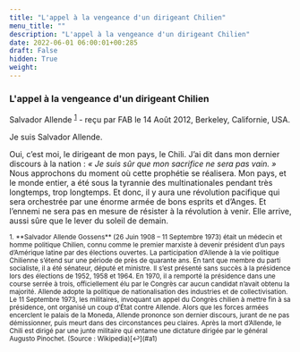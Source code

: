 ```yaml
---
title: "L'appel à la vengeance d'un dirigeant Chilien"
menu_title: ""
description: "L'appel à la vengeance d'un dirigeant Chilien"
date: 2022-06-01 06:00:01+00:285
draft: False
hidden: True
weight:
---
```

### L'appel à la vengeance d'un dirigeant Chilien

Salvador Allende <sup id="a1">[1](#f1)</sup> - reçu par FAB le 14 Août 2012, Berkeley, Californie, USA.

Je suis Salvador Allende.

Oui, c’est moi, le dirigeant de mon pays, le Chili. J’ai dit dans mon dernier discours à la nation : *« Je suis sûr que mon sacrifice ne sera pas vain. »* Nous approchons du moment où cette prophétie se réalisera. Mon pays, et le monde entier, a été sous la tyrannie des multinationales pendant très longtemps, trop longtemps. Et donc, il y aura une révolution pacifique qui sera orchestrée par une énorme armée de bons esprits et d’Anges. Et l’ennemi ne sera pas en mesure de résister à la révolution à venir. Elle arrive, aussi sûre que le lever du soleil de demain.

<small>
1. <large id="f1"> **Salvador Allende Gossens** (26 Juin 1908 – 11 Septembre 1973) était un médecin et homme politique Chilien, connu comme le premier marxiste à devenir président d’un pays d’Amérique latine par des élections ouvertes. La participation d’Allende à la vie politique Chilienne s’étend sur une période de près de quarante ans. En tant que membre du parti socialiste, il a été sénateur, député et ministre. Il s’est présenté sans succès à la présidence lors des élections de 1952, 1958 et 1964. En 1970, il a remporté la présidence dans une course serrée à trois, officiellement élu par le Congrès car aucun candidat n’avait obtenu la majorité. Allende adopte la politique de nationalisation des industries et de collectivisation. Le 11 Septembre 1973, les militaires, invoquant un appel du Congrès chilien à mettre fin à sa présidence, ont organisé un coup d’État contre Allende. Alors que les forces armées encerclent le palais de la Moneda, Allende prononce son dernier discours, jurant de ne pas démissionner, puis meurt dans des circonstances peu claires. Après la mort d’Allende, le Chili est dirigé par une junte militaire qui entame une dictature dirigée par le général Augusto Pinochet. (Source : Wikipedia)[↩](#a1)

